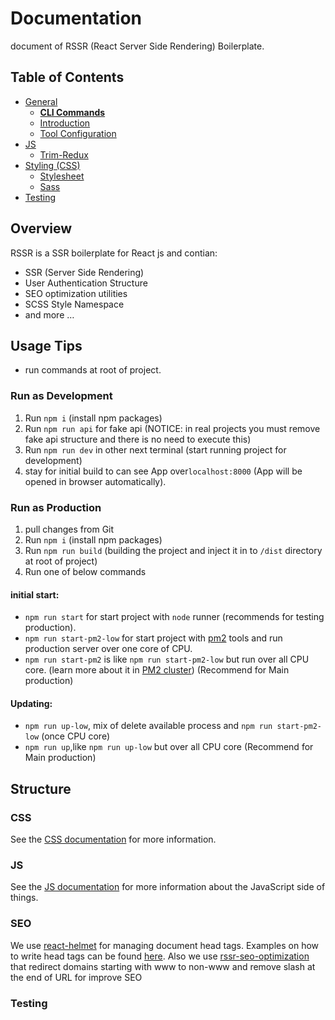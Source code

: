 
# Documentation
document of RSSR (React Server Side Rendering) Boilerplate. 

## Table of Contents
- [General](general)
  - [**CLI Commands**](general/commands.md)
  - [Introduction ](general/introduction.md)
  - [Tool Configuration](general/files.md)
- [JS](js)
  - [Trim-Redux](js/trim-redux.md)
- [Styling (CSS)](css/README.md)
  - [Stylesheet](css/README.md#stylesheet)
  - [Sass](css/README.md#sass)
- [Testing](testing)

## Overview
RSSR is a SSR boilerplate for React js and contian:
- SSR (Server Side Rendering)
- User Authentication Structure
- SEO optimization utilities
- SCSS Style Namespace
- and more …

## Usage Tips
- run commands at root of project.

### Run as Development
1. Run `npm i` (install npm packages)
2. Run `npm run api` for fake api (NOTICE: in real projects you must remove fake api structure and there is no need to execute this)
2. Run `npm run dev` in other next terminal (start running project for development)
3. stay for initial build to can see App over`localhost:8000` (App will be opened in browser automatically).

### Run as Production
1. pull changes from Git
2. Run `npm i` (install npm packages)
3. Run `npm run build` (building the project and inject it in to `/dist` directory at root of project)
4. Run one of below commands
#### initial start: 
- `npm run start` for start project with `node` runner (recommends for testing production).
- `npm run start-pm2-low` for start project with [pm2](https://pm2.keymetrics.io/docs/usage/quick-start/) tools and run production server over one core of CPU.
- `npm run start-pm2` is like `npm run start-pm2-low` but run over all CPU core. (learn more about it in [PM2 cluster](https://pm2.keymetrics.io/docs/usage/cluster-mode/)) (Recommend for Main production)

#### Updating: 
- `npm run up-low`, mix of delete available process and `npm run start-pm2-low` (once CPU core)
- `npm run up`,like `npm run up-low` but over all CPU core (Recommend for Main production)  


## Structure
### CSS
See the [CSS documentation](css/README.md) for more information.

### JS
See the [JS documentation](js/README.md) for more information about the
JavaScript side of things.

### SEO
We use [react-helmet](https://github.com/nfl/react-helmet) for managing document head tags. Examples on how to
write head tags can be found [here](https://github.com/nfl/react-helmet#examples).
Also we use [rssr-seo-optimization](https://github.com/rssr-org/rssr-seo-optimization) that redirect domains starting with www to non-www and remove slash at the end of URL for improve SEO

### Testing
